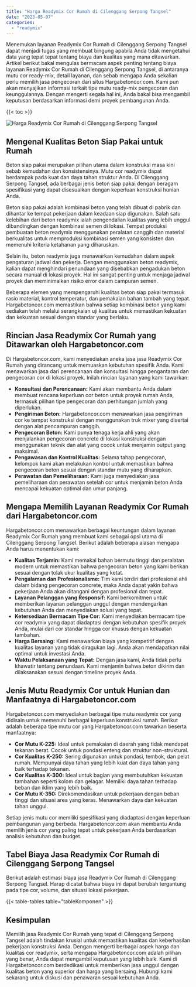 ```yaml
---
title: "Harga Readymix Cor Rumah di Cilenggang Serpong Tangsel"
date: "2023-05-07"
categories: 
  - "readymix"
---
```



Menemukan layanan Readymix Cor Rumah di Cilenggang Serpong Tangsel dapat menjadi tugas yang membuat bingung apabila Anda tidak mengetahui data yang tepat tepat tentang biaya dan kualitas yang mana ditawarkan. Artikel berikut bakal mengulas bermacam aspek penting tentang biaya layanan Readymix Cor Rumah di Cilenggang Serpong Tangsel, di antaranya mutu cor ready-mix, detail layanan, dan sebab mengapa Anda sekalian perlu memilih jasa pengecoran dari situs Hargabetoncor.com. Kami pun akan menyajikan informasi terkait tipe mutu ready-mix pengecoran dan keunggulannya. Dengan mengerti segala hal ini, Anda bakal bisa mengambil keputusan berdasarkan informasi demi proyek pembangunan Anda.

{{< toc >}}

![Harga Readymix Cor Rumah di Cilenggang Serpong Tangsel](https://hargareadymixid.github.io/hbc/readymix-hbc%20(29).png)

## Mengenal Kualitas Beton Siap Pakai untuk Rumah

Beton siap pakai merupakan pilihan utama dalam konstruksi masa kini sebab kemudahan dan konsistensinya. Mutu cor readymix dapat berdampak pada kuat dan daya tahan struktur Anda. Di Cilenggang Serpong Tangsel, ada berbagai jenis beton siap pakai dengan beragam spesifikasi yang dapat disesuaikan dengan keperluan konstruksi hunian Anda.

Beton siap pakai adalah kombinasi beton yang telah dibuat di pabrik dan dihantar ke tempat pekerjaan dalam keadaan siap digunakan. Salah satu kelebihan dari beton readymix ialah pengendalian kualitas yang lebih unggul dibandingkan dengan kombinasi semen di lokasi. Tempat produksi pembuatan beton readymix menggunakan peralatan canggih dan material berkualitas untuk memproduksi kombinasi semen yang konsisten dan memenuhi kriteria ketahanan yang diharuskan.

Selain itu, beton readymix juga menawarkan kemudahan dalam aspek pengaturan jadwal dan pekerja. Dengan menggunakan beton readymix, kalian dapat menghindari penundaan yang disebabkan pengadukan beton secara manual di lokasi proyek. Hal ini sangat penting untuk menjaga jadwal proyek dan meminimalkan risiko error dalam campuran semen.

Beberapa elemen yang mempengaruhi kualitas beton siap pakai termasuk rasio material, kontrol temperatur, dan pemakaian bahan tambah yang tepat. Hargabetoncor.com memastikan bahwa setiap kombinasi beton yang kami sediakan telah melalui serangkaian uji kualitas untuk memastikan kekuatan dan kekuatan sesuai dengan standar yang berlaku.

## Rincian Jasa Readymix Cor Rumah yang Ditawarkan oleh Hargabetoncor.com

Di Hargabetoncor.com, kami menyediakan aneka jasa jasa Readymix Cor Rumah yang dirancang untuk memuaskan kebutuhan spesifik Anda. Kami menawarkan jasa dari perencanaan dan konsultasi hingga pengantaran dan pengecoran cor di lokasi proyek. Inilah rincian layanan yang kami tawarkan:

- **Konsultasi dan Perencanaan:** Kami akan membantu Anda dalam membuat rencana keperluan cor beton untuk proyek rumah Anda, termasuk pilihan tipe pengecoran dan perhitungan jumlah yang diperlukan.
- **Pengiriman Beton:** Hargabetoncor.com menawarkan jasa pengiriman cor ke tempat konstruksi dengan menggunakan truk mixer yang disertai dengan alat pencampuran canggih.
- **Pengecoran Beton:** Kami punya tenaga kerja ahli yang akan menjalankan pengecoran concrete di lokasi konstruksi dengan menggunakan teknik dan alat yang cocok untuk menjamin output yang maksimal.
- **Pengawasan dan Kontrol Kualitas:** Selama tahap pengecoran, kelompok kami akan melakukan kontrol untuk memastikan bahwa pengecoran beton sesuai dengan standar mutu yang diharapkan.
- **Perawatan dan Pemeliharaan:** Kami juga menyediakan jasa pemeliharaan dan perawatan setelah cor untuk menjamin beton Anda mencapai kekuatan optimal dan umur panjang.

## Mengapa Memilih Layanan Readymix Cor Rumah dari Hargabetoncor.com

Hargabetoncor.com menawarkan berbagai keuntungan dalam layanan Readymix Cor Rumah yang membuat kami sebagai opsi utama di Cilenggang Serpong Tangsel. Berikut adalah beberapa alasan mengapa Anda harus menentukan kami:

- **Kualitas Terjamin:** Kami memakai bahan bermutu tinggi dan peralatan modern untuk memastikan bahwa pengecoran beton yang kami berikan sesuai dengan tolak ukur kualitas yang ketat.
- **Pengalaman dan Profesionalisme:** Tim kami terdiri dari profesional ahli dalam bidang pengecoran concrete, maka Anda dapat yakin bahwa pekerjaan Anda akan ditangani dengan profesional dan tepat.
- **Layanan Pelanggan yang Responsif:** Kami berkomitmen untuk memberikan layanan pelanggan unggul dengan mendengarkan kebutuhan Anda dan menyediakan solusi yang tepat.
- **Ketersediaan Bermacam Tipe Cor:** Kami menyediakan bermacam tipe cor readymix yang dapat diadaptasi dengan kebutuhan spesifik proyek Anda, mulai dari cor standar hingga cor khusus dengan kekuatan tambahan.
- **Harga Bersaing:** Kami menawarkan biaya yang kompetitif dengan kualitas layanan yang tidak diragukan lagi. Anda akan mendapatkan nilai optimal untuk investasi Anda.
- **Waktu Pelaksanaan yang Tepat:** Dengan jasa kami, Anda tidak perlu khawatir tentang penundaan. Kami menjamin bahwa beton dikirim dan dilaksanakan sesuai dengan timeline proyek Anda.

## Jenis Mutu Readymix Cor untuk Hunian dan Manfaatnya di Hargabetoncor.com

Hargabetoncor.com menyediakan berbagai tipe mutu readymix cor yang didisain untuk memenuhi berbagai keperluan konstruksi rumah. Berikut adalah beberapa tipe mutu cor yang Hargabetoncor.com tawarkan beserta manfaatnya:

- **Cor Mutu K-225:** Ideal untuk pemakaian di daerah yang tidak mendapat tekanan berat. Cocok untuk pondasi enteng dan struktur non-struktural.
- **Cor Kualitas K-250:** Sering digunakan untuk pondasi, tembok, dan pelat rumah. Mempunyai daya tahan yang lebih kuat dan daya tahan yang baik terhadap tekanan.
- **Cor Kualitas K-300:** Ideal untuk bagian yang membutuhkan kekuatan tambahan seperti kolom dan gelagar. Memiliki daya tahan terhadap beban dan iklim yang lebih baik.
- **Cor Mutu K-350:** Direkomendasikan untuk pekerjaan dengan beban tinggi dan situasi area yang keras. Menawarkan daya dan kekuatan tahan unggul.

Setiap jenis mutu cor memiliki spesifikasi yang diadaptasi dengan keperluan pembangunan yang berbeda. Hargabetoncor.com akan membantu Anda memilih jenis cor yang paling tepat untuk pekerjaan Anda berdasarkan analisis kebutuhan dan budget.

## Tabel Biaya Jasa Readymix Cor Rumah di Cilenggang Serpong Tangsel

Berikut adalah estimasi biaya jasa Readymix Cor Rumah di Cilenggang Serpong Tangsel. Harap dicatat bahwa biaya ini dapat berubah tergantung pada tipe cor, volume, dan situasi lokasi pekerjaan.

{{< table-tables table="tableKomponen" >}}

## Kesimpulan

Memilih jasa Readymix Cor Rumah yang tepat di Cilenggang Serpong Tangsel adalah tindakan krusial untuk memastikan kualitas dan keberhasilan pekerjaan konstruksi Anda. Dengan mengerti berbagai aspek harga dan kualitas cor readymix, serta mengapa Hargabetoncor.com adalah pilihan yang benar, Anda dapat mengambil keputusan yang lebih baik. Kami di Hargabetoncor.com berdedikasi untuk memberikan jasa unggul dengan kualitas beton yang superior dan harga yang bersaing. Hubungi kami sekarang untuk diskusi dan penawaran sesuai kebutuhan Anda.
